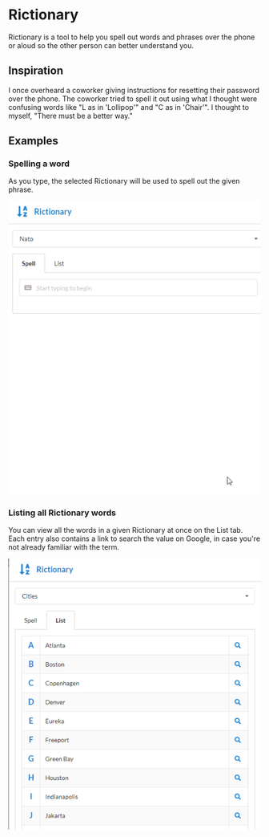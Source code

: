 # Rictionary

Rictionary is a tool to help you spell out words and phrases over the phone or aloud so the other person can better understand you.

## Inspiration

I once overheard a coworker giving instructions for resetting their password over the phone. The coworker tried to spell it out using what I thought were confusing words like "L as in 'Lollipop'" and "C as in 'Chair'". I thought to myself, "There must be a better way."

## Examples

### Spelling a word
As you type, the selected Rictionary will be used to spell out the given phrase.

![Spelling a word](./examples/spelling.gif)

### Listing all Rictionary words

You can view all the words in a given Rictionary at once on the List tab. Each entry also contains a link to search the value on Google, in case you're not already familiar with the term.

![Listing all words](./examples/list.png)